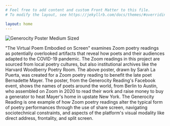 ```yaml
---
# Feel free to add content and custom Front Matter to this file.
# To modify the layout, see https://jekyllrb.com/docs/themes/#overriding-theme-defaults

layout: home
---
```

![Generocity Poster Medium Sized](https://user-images.githubusercontent.com/70542175/217359538-5bcfc442-0165-474e-a618-6456cd2283b7.jpeg)


<p> "The Virtual Poem Embodied on Screen" examines Zoom poetry readings as potentially overlooked artifacts that reveal how poets and their audiences adapted to the COVID-19 pandemic. The Zoom readings in this project are sourced from local poetry cultures, but also institutional archives like the Harvard Woodberry Poetry Room. The above poster, drawn by Sarah La Puerta, was created for a Zoom poetry reading to benefit the late poet Bernadette Mayer. The poster, from the Generocity Reading's Facebook event, shows the names of poets around the world, from Berlin to Austin, who assembled on Zoom in 2020 to read their work and raise money to buy a generator to heat Mayer's home in upstate New York. The Generocity Reading is one example of how Zoom poetry readings alter the typical form of poetry performances through the use of share screen, navigating sociotechnical constraints, and aspects of the platform's visual modality like direct address, frontality, and split screen.</p>
